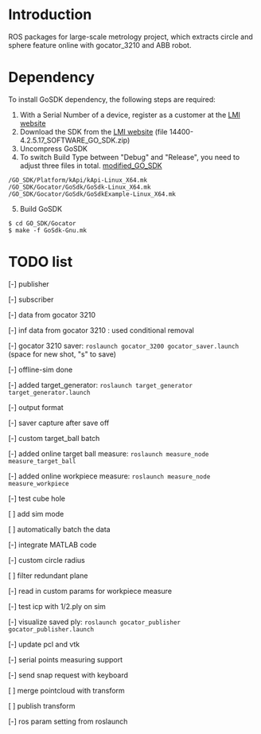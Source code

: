 # Introduction

ROS packages for large-scale metrology project, which extracts circle and sphere feature online with gocator_3210 and ABB robot. 

# Dependency

To install GoSDK dependency, the following steps are required: 

1. With a Serial Number of a device, register as a customer at the [LMI website](http://downloads.lmi3d.com/)
2. Download the SDK from the [LMI website](http://downloads.lmi3d.com/) (file 14400-4.2.5.17_SOFTWARE_GO_SDK.zip)
3. Uncompress GoSDK
4. To switch Build Type between "Debug" and "Release", you need to adjust three files in total. [modified_GO_SDK](https://github.com/Logan-Shi/GO_SDK)

```
/GO_SDK/Platform/kApi/kApi-Linux_X64.mk
/GO_SDK/Gocator/GoSdk/GoSdk-Linux_X64.mk
/GO_SDK/Gocator/GoSdk/GoSdkExample-Linux_X64.mk
```
5. Build GoSDK
```shell 
$ cd GO_SDK/Gocator
$ make -f GoSdk-Gnu.mk 
```

# TODO list

[-] publisher

[-] subscriber

[-] data from gocator 3210

[-] inf data from gocator 3210 : used conditional removal

[-] gocator 3210 saver: ```roslaunch gocator_3200 gocator_saver.launch``` (space for new shot, "s" to save)

[-] offline-sim done 

[-] added target_generator: ```roslaunch target_generator target_generator.launch```

[-] output format

[-] saver capture after save off

[-] custom target_ball batch

[-] added online target ball measure: ```roslaunch measure_node measure_target_ball```

[-] added online workpiece measure: ```roslaunch measure_node measure_workpiece```

[-] test cube hole

[ ] add sim mode

[ ] automatically batch the data

[-] integrate MATLAB code

[-] custom circle radius

[ ] filter redundant plane

[-] read in custom params for workpiece measure

[-] test icp with 1/2.ply on sim

[-] visualize saved ply: ```roslaunch gocator_publisher gocator_publisher.launch```

[-] update pcl and vtk

[-] serial points measuring support

[-] send snap request with keyboard

[ ] merge pointcloud with transform

[ ] publish transform

[-] ros param setting from roslaunch 
